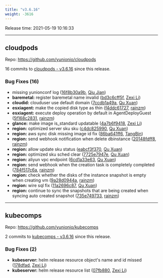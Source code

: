 ```yaml
---
title: "v3.6.16"
weight: -3616
---
```


Release time: 2021-05-19 10:16:33

---
## cloudpods

Repo: https://github.com/yunionio/cloudpods

16 commits to [cloudpods - v3.6.16] since this release.

### Bug Fixes (16)
- missing yunionconf log ([16f8b30a9b](https://github.com/yunionio/cloudpods/commit/16f8b30a9b8098f5fcb9de805546c9fbad9230f1), [Qiu Jian](mailto:qiujian@yunionyun.com))
- **baremetal:** register baremetal name invalid ([bd3c6cff5f](https://github.com/yunionio/cloudpods/commit/bd3c6cff5f33f6495fd2d9176bd80f5ff95ca42f), [Zexi Li](mailto:zexi.li@qq.com))
- **cloudid:** clouduser use default domain ([7ccdb1a49a](https://github.com/yunionio/cloudpods/commit/7ccdb1a49ae78811944a35bc065bd3b0d54d1228), [Qu Xuan](mailto:quxuan@yunionyun.com))
- **esxiagent:** make the copied disk type as thin ([f4ddc61727](https://github.com/yunionio/cloudpods/commit/f4ddc61727cb38eaadbcde1209cba858e2f26986), [rainzm](mailto:mjoycarry@gmail.com))
- **esxiagent:** execute deploy operation by default in AgentDeployGuest ([5f168c2831](https://github.com/yunionio/cloudpods/commit/5f168c2831f8a57d308ccc696ff9351c470da1ca), [rainzm](mailto:mjoycarry@gmail.com))
- **glance:** make image is_standard updatable ([4a7b6f9418](https://github.com/yunionio/cloudpods/commit/4a7b6f9418242f165d2782f2ecf3246c9b6a6050), [Zexi Li](mailto:zexi.li@qq.com))
- **region:** optimized server sku sku ([c4dc825990](https://github.com/yunionio/cloudpods/commit/c4dc8259908d20066bc080005841cb2a74aa0702), [Qu Xuan](mailto:quxuan@yunionyun.com))
- **region:** aws sync disk missing image id fix ([86ba641ff6](https://github.com/yunionio/cloudpods/commit/86ba641ff67e318954e1cde551cf5df850a4f802), [TangBin](mailto:tangbin@yunion.cn))
- **region:** send webhook notification when delete dbinstance ([20148fdff8](https://github.com/yunionio/cloudpods/commit/20148fdff8106761b255dd54d457f3b8761824b2), [rainzm](mailto:mjoycarry@gmail.com))
- **region:** allow update sku status ([eabcf3f370](https://github.com/yunionio/cloudpods/commit/eabcf3f370938417a60a0b6c169d20010ff2d6ce), [Qu Xuan](mailto:quxuan@yunionyun.com))
- **region:** optimized sku sched clear ([7725e7947e](https://github.com/yunionio/cloudpods/commit/7725e7947ed315a49d55b2d51c52e71edb258713), [Qu Xuan](mailto:quxuan@yunionyun.com))
- **region:** aliyun vpc endpoint ([6cd1a33e63](https://github.com/yunionio/cloudpods/commit/6cd1a33e637fa27e1994fea7c7e69b03679a87fe), [Qu Xuan](mailto:quxuan@yunionyun.com))
- **region:** send webhook when the creation task is completely completed ([784f517c6a](https://github.com/yunionio/cloudpods/commit/784f517c6adc42bd65cecdff56dfcfa16454b5f3), [rainzm](mailto:mjoycarry@gmail.com))
- **region:** check whether the disks of the instance snapshot is empty when creating vm ([9a28d0944a](https://github.com/yunionio/cloudpods/commit/9a28d0944ac0982c3eb2eadfd1819ab179aa6351), [rainzm](mailto:mjoycarry@gmail.com))
- **region:** wire sql fix ([11a2696c87](https://github.com/yunionio/cloudpods/commit/11a2696c872bc7054655556a202bb153ed961277), [Qu Xuan](mailto:quxuan@yunionyun.com))
- **region:** continue to sync the snapshots that are being created when syncing auto created snapshot ([735e749733](https://github.com/yunionio/cloudpods/commit/735e749733e6ec2d5b15d762a324046af38279d5), [rainzm](mailto:mjoycarry@gmail.com))

[cloudpods - v3.6.16]: https://github.com/yunionio/cloudpods/compare/v3.6.15...v3.6.16
---
## kubecomps

Repo: https://github.com/yunionio/kubecomps

2 commits to [kubecomps - v3.6.16] since this release.

### Bug Fixes (2)
- **kubeserver:** helm release resource object's name and id missed ([178dfad](https://github.com/yunionio/kubecomps/commit/178dfadf02b6f7234cc595ea23b4e00b4fc02c7a), [Zexi Li](mailto:zexi.li@qq.com))
- **kubeserver:** helm release resource list ([07fb880](https://github.com/yunionio/kubecomps/commit/07fb88072d366773c025c66a079e0d505cf5cb55), [Zexi Li](mailto:zexi.li@qq.com))

[kubecomps - v3.6.16]: https://github.com/yunionio/kubecomps/compare/v3.6.15...v3.6.16
